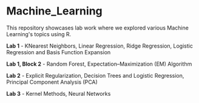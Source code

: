 # Machine_Learning

This repository showcases lab work where we explored various Machine Learning's topics using R. 

**Lab 1** - KNearest Neighbors, Linear Regression, Ridge Regression, Logistic Regression and Basis Function Expansion

**Lab 1, Block 2** - Random Forest, Expectation–Maximization (EM) Algorithm

**Lab 2** - Explicit Regularization, Decision Trees and Logistic Regression, Principal Component Analysis (PCA)

**Lab 3** - Kernel Methods, Neural Networks
